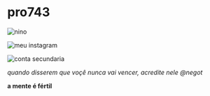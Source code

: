 # pro743
![nino](https://i.pinimg.com/736x/0e/cd/28/0ecd28fcff1d4d327e7539483afcd011.jpg "nino")


![meu instagram](https://www.instagram.com/rlk.marti_s/)


![conta secundaria](https://www.instagram.com/rlk.martin_s/)


*quando disserem que voçê nunca vai vencer, acredite nele @negot*


**a mente é fértil**
